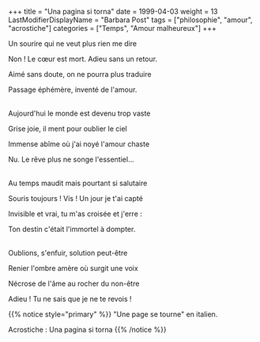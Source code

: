+++
title = "Una pagina si torna"
date = 1999-04-03
weight = 13
LastModifierDisplayName = "Barbara Post"
tags = ["philosophie", "amour", "acrostiche"]
categories = ["Temps", "Amour malheureux"]
+++

Un sourire qui ne veut plus rien me dire

Non ! Le cœur est mort. Adieu sans un retour.

Aimé sans doute, on ne pourra plus traduire

Passage éphémère, inventé de l'amour.

 \
Aujourd'hui le monde est devenu trop vaste

Grise joie, il ment pour oublier le ciel

Immense abîme où j'ai noyé l'amour chaste

Nu. Le rêve plus ne songe l'essentiel...

 \
Au temps maudit mais pourtant si salutaire

Souris toujours ! Vis ! Un jour je t'ai capté

Invisible et vrai, tu m'as croisée et j'erre :

Ton destin c'était l'immortel à dompter.

 \
Oublions, s'enfuir, solution peut-être

Renier l'ombre amère où surgit une voix

Nécrose de l'âme au rocher du non-être

Adieu ! Tu ne sais que je ne te revois !

{{% notice style="primary" %}}
\"Une page se tourne\" en italien.

Acrostiche : Una pagina si torna
{{% /notice %}}

